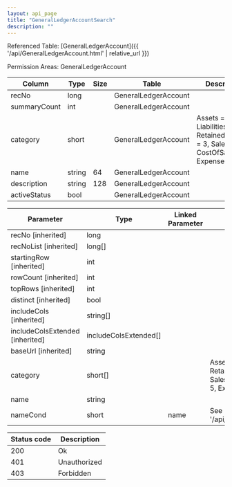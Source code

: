 ```yaml
---
layout: api_page
title: "GeneralLedgerAccountSearch"
description: ""
---
```




Referenced Table: [GeneralLedgerAccount]({{ '/api/GeneralLedgerAccount.html' | relative_url }})

Permission Areas: GeneralLedgerAccount

| Column | Type | Size | Table | Description |
| ------ | ---- | ---- | ----- | ----------- |
| recNo | long |  | GeneralLedgerAccount | 
| summaryCount | int |  | GeneralLedgerAccount | 
| category | short |  | GeneralLedgerAccount | Assets = 1, Liabilities = 2, RetainedEarnings = 3, Sales = 4, CostOfSales = 5, Expenses = 6
| name | string | 64 | GeneralLedgerAccount | 
| description | string | 128 | GeneralLedgerAccount | 
| activeStatus | bool |  | GeneralLedgerAccount | 

| Parameter | Type | Linked Parameter | Description |
| --------- | ---- | ---------------- | ----------- |
| recNo [inherited] | long |  | 
| recNoList [inherited] | long[] |  | 
| startingRow [inherited] | int |  | 
| rowCount [inherited] | int |  | 
| topRows [inherited] | int |  | 
| distinct [inherited] | bool |  | 
| includeCols [inherited] | string[] |  | 
| includeColsExtended [inherited] | includeColsExtended[] |  | 
| baseUrl [inherited] | string |  | 
| category | short[] |  | Assets = 1, Liabilities = 2, RetainedEarnings = 3, Sales = 4, CostOfSales = 5, Expenses = 6
| name | string |  | 
| nameCond | short | name | See [StringCompare]({{ '/api/StringCompare.html' | relative_url }})

| Status code | Description |
| ----------- | ----------- |
| 200 | Ok |
| 401 | Unauthorized |
| 403 | Forbidden |


